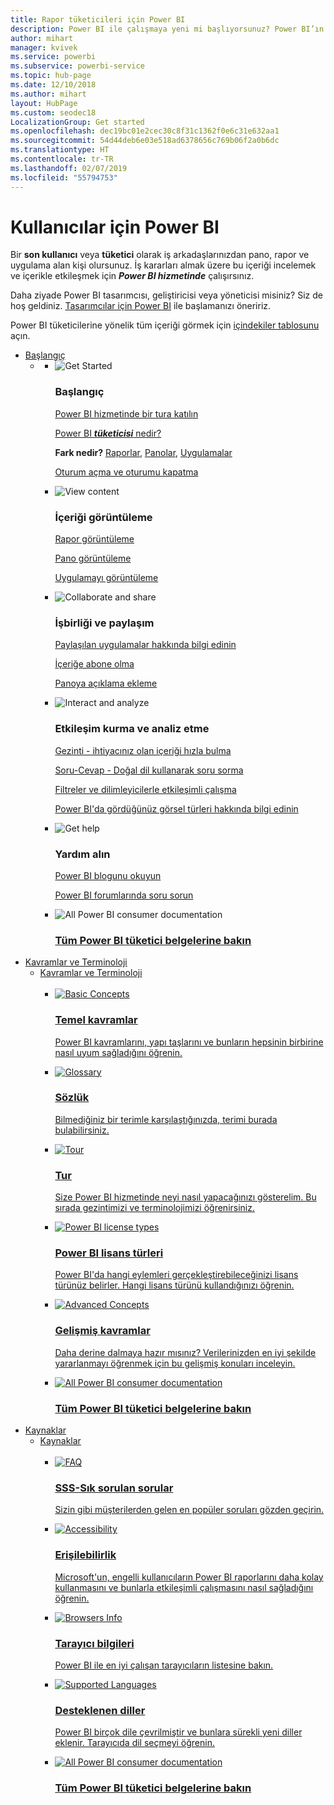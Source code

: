 ```yaml
---
title: Rapor tüketicileri için Power BI
description: Power BI ile çalışmaya yeni mi başlıyorsunuz? Power BI’ın özelliklerini ve yeteneklerini öğrenin ve Power BI tüketicisi veya son kullanıcısı olarak bunlarla ne yapabileceğinizi görün.
author: mihart
manager: kvivek
ms.service: powerbi
ms.subservice: powerbi-service
ms.topic: hub-page
ms.date: 12/10/2018
ms.author: mihart
layout: HubPage
ms.custom: seodec18
LocalizationGroup: Get started
ms.openlocfilehash: dec19bc01e2cec30c8f31c1362f0e6c31e632aa1
ms.sourcegitcommit: 54d44deb6e03e518ad6378656c769b06f2a0b6dc
ms.translationtype: HT
ms.contentlocale: tr-TR
ms.lasthandoff: 02/07/2019
ms.locfileid: "55794753"
---
```

<div id="main" class="v2">
      <div class="container">
            <h1 class="">Kullanıcılar için Power BI</h1>
            <p>Bir <b>son kullanıcı</b> veya <b>tüketici</b> olarak iş arkadaşlarınızdan pano, rapor ve uygulama alan kişi olursunuz. İş kararları almak üzere bu içeriği incelemek ve içerikle etkileşmek için <b><i>Power BI hizmetinde</i></b> çalışırsınız.</p>
            <p>Daha ziyade Power BI tasarımcısı, geliştiricisi veya yöneticisi misiniz? Siz de hoş geldiniz. <a href="../power-bi-creator-landing.md">Tasarımcılar için Power BI</a> ile başlamanızı öneririz.</p>
            <p>Power BI tüketicilerine yönelik tüm içeriği görmek için <a href="end-user-consumer.md">içindekiler tablosunu</a> açın.</p>
            <ul class="pivots">
            <li>
                <a href="#get-started" data-linktype="self-bookmark">Başlangıç</a>
                <ul id="get-started" class="cardsF">
                    <li>
                        <a data-default="true" href="#getstarted" data-linktype="self-bookmark"></a>
                        <ul id="getstarted" class="cardsF">
                            <li>
                                <div class="cardSize">
                                    <div class="cardPadding">
                                        <div class="card">
                                            <div class="cardImageOuter">
                                                <div class="cardImage">
                                                    <img alt="Get Started" src="media/end-user-consumer/get-started.svg" data-linktype="relative-path">
                                                </div>
                                            </div>
                                            <div class="cardText">
                                                <h3>Başlangıç</h3>
                                                <p><a href="/power-bi/service-get-started" data-linktype="absolute-path">Power BI hizmetinde bir tura katılın</a></p>
                                                <p><a href="/power-bi/consumer/end-user-consumer" data-linktype="absolute-path">Power BI <b><i>tüketicisi</i></b> nedir?</a></p>
                                                <p><b>Fark nedir?</b> <a href="/power-bi/consumer/end-user-reports" data-linktype="absolute-path">Raporlar</a>, <a href="/power-bi/consumer/end-user-dashboards" data-linktype="absolute-path">Panolar</a>, <a href="/power-bi/consumer/end-user-apps" data-linktype="absolute-path">Uygulamalar</a></p>
                                                <p><a href="/power-bi/consumer/end-user-sign-in" data-linktype="absolute-path">Oturum açma ve oturumu kapatma</a></p>
                                            </div>
                                        </div>
                                    </div>
                                </div>
                            </li>
                            <li>
                                <div class="cardSize">
                                    <div class="cardPadding">
                                        <div class="card">
                                            <div class="cardImageOuter">
                                                <div class="cardImage">
                                                    <img alt="View content" src="media/end-user-consumer/view-content.svg" data-linktype="relative-path">
                                                </div>
                                            </div>
                                            <div class="cardText">
                                                <h3>İçeriği görüntüleme</h3>
                                                <p><a href="/power-bi/consumer/end-user-report-open" data-linktype="absolute-path">Rapor görüntüleme</a></p>
                                                <p><a href="/power-bi/consumer/end-user-dashboard-open" data-linktype="absolute-path">Pano görüntüleme</a></p>
                                                <p><a href="/power-bi/consumer/end-user-app-view" data-linktype="absolute-path">Uygulamayı görüntüleme</a></p>
                                                <!-- <p><a href="" data-linktype="absolute-path">Is my content up-to-date?</a></p> -->
                                            </div>
                                        </div>
                                    </div>
                                </div>
                            </li>
                            <li>
                                <div class="cardSize">
                                    <div class="cardPadding">
                                        <div class="card">
                                            <div class="cardImageOuter">
                                                <div class="cardImage">
                                                    <img alt="Collaborate and share" src="media/end-user-consumer/collaborate-share.svg" data-linktype="relative-path">
                                                </div>
                                            </div>
                                            <div class="cardText">
                                                <h3>İşbirliği ve paylaşım</h3>
                                                <p><a href="/power-bi/consumer/end-user-apps" data-linktype="absolute-path">Paylaşılan uygulamalar hakkında bilgi edinin</a></p>
                                                <p><a href="/power-bi/consumer/end-user-subscribe" data-linktype="absolute-path">İçeriğe abone olma</a></p>
                                                <p><a href="/power-bi/consumer/end-user-comment" data-linktype="absolute-path">Panoya açıklama ekleme</a></p>
                                            </div>
                                        </div>
                                    </div>
                                </div>
                            </li>
                            <li>
                                <div class="cardSize">
                                    <div class="cardPadding">
                                        <div class="card">
                                            <div class="cardImageOuter">
                                                <div class="cardImage">
                                                    <img alt="Interact and analyze" src="media/end-user-consumer/interact-analyze.svg" data-linktype="relative-path">
                                                </div>
                                            </div>
                                            <div class="cardText">
                                                <h3>Etkileşim kurma ve analiz etme</h3>
                                                <p><a href="/power-bi/consumer/end-user-experience" data-linktype="absolute-path">Gezinti - ihtiyacınız olan içeriği hızla bulma</a></p>
                                                <p><a href="/power-bi/consumer/end-user-q-and-a" data-linktype="absolute-path">Soru-Cevap - Doğal dil kullanarak soru sorma</a></p>
                                                <p><a href="/power-bi/consumer/end-user-report-filter" data-linktype="absolute-path">Filtreler ve dilimleyicilerle etkileşimli çalışma</a></p>
                                                <p><a href="/power-bi/consumer/end-user-visual-type" data-linktype="absolute-path">Power BI'da gördüğünüz görsel türleri hakkında bilgi edinin</a></p>
                                            </div>
                                        </div>
                                    </div>
                                </div>
                            </li>
                            <li>
                                <div class="cardSize">
                                    <div class="cardPadding">
                                        <div class="card">
                                            <div class="cardImageOuter">
                                                <div class="cardImage">
                                                    <img alt="Get help" src="media/end-user-consumer/get-help.svg" data-linktype="relative-path">
                                                </div>
                                            </div>
                                            <div class="cardText">
                                                <h3>Yardım alın</h3>
                                            <!--    <p><a href="/power-bi/guided-learning/index" data-linktype="absolute-path">Microsoft LEARN self-paced training</a></p>
                                               --> <p><a href="https://powerbi.microsoft.com/blog/" data-linktype="absolute-path">Power BI blogunu okuyun</a></p>
                                                <p><a href="http://community.powerbi.com/" data-linktype="absolute-path">Power BI forumlarında soru sorun</a></p>
                                            </div>
                                        </div>
                                    </div>
                                </div>
                            </li>
                            <li>
                                <div class="cardSize">
                                    <div class="cardPadding">
                                        <div class="card">
                                            <div class="cardImageOuter">
                                                <div class="cardImage">
                                                    <img alt="All Power BI consumer documentation" src="media/end-user-consumer/interact-analyze.svg" data-linktype="relative-path">
                                                </div>
                                            </div>
                                            <div class="cardText">
                                                <a href="end-user-consumer.md" data-linktype="absolute-path">
                                                <h3>Tüm Power BI tüketici belgelerine bakın</h3></a>
                                            </div>
                                        </div>
                                    </div>
                                </div>
                            </li>
                        </ul>
                    </li>
                </ul>
            </li>
            <li>
                <a href="#concepts-terminology" data-linktype="self-bookmark"> Kavramlar ve Terminoloji</a>
                <ul id="concepts-terminology">
                    <li>
                        <a href="#conceptsterminology" data-linktype="self-bookmark"> Kavramlar ve Terminoloji</a>
                        <ul id="conceptsterminology" class="cardsC">
                            <br>
                            <li>
                                <a href="/power-bi/consumer/End-user-basic-concepts" data-linktype="absolute-path">
                                    <div class="cardSize">
                                        <div class="cardPadding">
                                            <div class="card">
                                                <div class="cardImageOuter">
                                                    <div class="cardImage bgdAccent1">
                                                        <img src="media/end-user-consumer/basic-concepts.svg" alt="Basic Concepts" data-linktype="relative-path">
                                                    </div>
                                                </div>
                                                <div class="cardText">
                                                    <h3>Temel kavramlar</h3>
                                                    <p>Power BI kavramlarını, yapı taşlarını ve bunların hepsinin birbirine nasıl uyum sağladığını öğrenin.</p>
                                                </div>
                                            </div>
                                        </div>
                                    </div>
                                </a>
                            </li>
                            <li>
                                <a href="/power-bi/consumer/End-user-glossary" data-linktype="absolute-path">
                                    <div class="cardSize">
                                        <div class="cardPadding">
                                            <div class="card">
                                                <div class="cardImageOuter">
                                                    <div class="cardImage bgdAccent1">
                                                        <img src="media/end-user-consumer/glossary.svg" alt="Glossary" data-linktype="relative-path">
                                                    </div>
                                                </div>
                                                <div class="cardText">
                                                    <h3>Sözlük</h3>
                                                    <p>Bilmediğiniz bir terimle karşılaştığınızda, terimi burada bulabilirsiniz.</p>
                                                </div>
                                            </div>
                                        </div>
                                    </div>
                                </a>
                            </li>
                            <li>
                                <a href="/power-bi/consumer/end-user-experience" data-linktype="absolute-path">
                                    <div class="cardSize">
                                        <div class="cardPadding">
                                            <div class="card">
                                                <div class="cardImageOuter">
                                                    <div class="cardImage bgdAccent1">
                                                        <img src="media/end-user-consumer/tour.svg" alt="Tour" data-linktype="relative-path">
                                                    </div>
                                                </div>
                                                <div class="cardText">
                                                    <h3>Tur</h3>
                                                    <p>Size Power BI hizmetinde neyi nasıl yapacağınızı gösterelim. Bu sırada gezintimizi ve terminolojimizi öğrenirsiniz.</p>
                                                </div>
                                            </div>
                                        </div>
                                    </div>
                                </a>
                            </li>
                            <li>
                                <a href="/power-bi/service-admin-licensing-organization" data-linktype="absolute-path">
                                    <div class="cardSize">
                                        <div class="cardPadding">
                                            <div class="card">
                                                <div class="cardImageOuter">
                                                    <div class="cardImage bgdAccent1">
                                                        <img src="media/end-user-consumer/power-bi-license-types.svg" alt="Power BI license types" data-linktype="relative-path">
                                                    </div>
                                                </div>
                                                <div class="cardText">
                                                    <h3>Power BI lisans türleri</h3>
                                                    <p>Power BI'da hangi eylemleri gerçekleştirebileceğinizi lisans türünüz belirler. Hangi lisans türünü kullandığınızı öğrenin.</p>
                                                </div>
                                            </div>
                                        </div>
                                    </div>
                                </a>
                            </li>
                            <li>
                                <a href="/power-bi/service-admin-licensing-organization" data-linktype="absolute-path">
                                    <div class="cardSize">
                                        <div class="cardPadding">
                                            <div class="card">
                                                <div class="cardImageOuter">
                                                    <div class="cardImage bgdAccent1">
                                                        <img src="media/end-user-consumer/advanced-concepts.svg" alt="Advanced Concepts" data-linktype="relative-path">
                                                    </div>
                                                </div>
                                                <div class="cardText">
                                                    <h3>Gelişmiş kavramlar</h3>
                                                    <p>Daha derine dalmaya hazır mısınız? Verilerinizden en iyi şekilde yararlanmayı öğrenmek için bu gelişmiş konuları inceleyin. </p>
                                                </div>
                                            </div>
                                        </div>
                                    </div>
                                </a>
                            </li>
                            <li>
                                <a href="end-user-consumer.md" data-linktype="absolute-path">
                                    <div class="cardSize">
                                        <div class="cardPadding">
                                            <div class="card">
                                                <div class="cardImageOuter">
                                                    <div class="cardImage bgdAccent1">
                                                        <img src="" alt="All Power BI consumer documentation" data-linktype="relative-path">
                                                    </div>
                                                </div>
                                                <div class="cardText">
                                                    <h3>Tüm Power BI tüketici belgelerine bakın</h3>
                                                </div>
                                            </div>
                                        </div>
                                    </div>
                                </a>
                            </li>
                        </ul>
                    </li>
                </ul>
            </li>
            <li>
                <a href="#resources" data-linktype="self-bookmark">Kaynaklar</a>
                <ul id="resources">
                    <li>
                        <a href="#resources" data-linktype="self-bookmark">Kaynaklar</a>
                        <ul id="resources" class="cardsC">
                            <br>
                            <li>
                                <a href="/power-bi/consumer/end-user-faq" data-linktype="absolute-path">
                                    <div class="cardSize">
                                        <div class="cardPadding">
                                            <div class="card">
                                                <div class="cardImageOuter">
                                                    <div class="cardImage bgdAccent1">
                                                        <img src="media/end-user-consumer/faq.svg" alt="FAQ" data-linktype="relative-path">
                                                    </div>
                                                </div>
                                                <div class="cardText">
                                                    <h3>SSS-Sık sorulan sorular</h3>
                                                    <p>Sizin gibi müşterilerden gelen en popüler soruları gözden geçirin.</p>
                                                </div>
                                            </div>
                                        </div>
                                    </div>
                                </a>
                            </li>
                            <li>
                                <a href="/power-bi/desktop-accessibility" data-linktype="absolute-path">
                                    <div class="cardSize">
                                        <div class="cardPadding">
                                            <div class="card">
                                                <div class="cardImageOuter">
                                                    <div class="cardImage bgdAccent1">
                                                        <img src="media/end-user-consumer/accessibility.svg" alt="Accessibility" data-linktype="relative-path">
                                                    </div>
                                                </div>
                                                <div class="cardText">
                                                    <h3>Erişilebilirlik</h3>
                                                    <p>Microsoft'un, engelli kullanıcıların Power BI raporlarını daha kolay kullanmasını ve bunlarla etkileşimli çalışmasını nasıl sağladığını öğrenin. </p>
                                                </div>
                                            </div>
                                        </div>
                                    </div>
                                </a>
                            </li>                            
                            <li>
                                <a href="/power-bi/consumer/end-user-browsers" data-linktype="absolute-path">
                                    <div class="cardSize">
                                        <div class="cardPadding">
                                            <div class="card">
                                                <div class="cardImageOuter">
                                                    <div class="cardImage bgdAccent1">
                                                        <img src="media/end-user-consumer/browser-info.svg" alt="Browsers Info" data-linktype="relative-path">
                                                    </div>
                                                </div>
                                                <div class="cardText">
                                                    <h3>Tarayıcı bilgileri</h3>
                                                    <p>Power BI ile en iyi çalışan tarayıcıların listesine bakın. </p>
                                                </div>
                                            </div>
                                        </div>
                                    </div>
                                </a>
                            </li>
                            <li>
                                <a href="/power-bi/supported-languages-countries-regions" data-linktype="absolute-path">
                                    <div class="cardSize">
                                        <div class="cardPadding">
                                            <div class="card">
                                                <div class="cardImageOuter">
                                                    <div class="cardImage bgdAccent1">
                                                        <img src="media/end-user-consumer/supported-languages.svg" alt="Supported Languages" data-linktype="relative-path">
                                                    </div>
                                                </div>
                                                <div class="cardText">
                                                    <h3>Desteklenen diller</h3>
                                                    <p>Power BI birçok dile çevrilmiştir ve bunlara sürekli yeni diller eklenir. Tarayıcıda dil seçmeyi öğrenin. </p>
                                                </div>
                                            </div>
                                        </div>
                                    </div>
                                </a>
                            </li>
                            <li>
                                <a href="end-user-consumer.md" data-linktype="absolute-path">
                                    <div class="cardSize">
                                        <div class="cardPadding">
                                            <div class="card">
                                                <div class="cardImageOuter">
                                                    <div class="cardImage bgdAccent1">
                                                        <img src="" alt="All Power BI consumer documentation" data-linktype="relative-path">
                                                    </div>
                                                </div>
                                                <div class="cardText">
                                                    <h3>Tüm Power BI tüketici belgelerine bakın</h3>
                                                </div>
                                            </div>
                                        </div>
                                    </div>
                                </a>
                            </li>
                        </ul>
                    </li>
                </ul>
            </li>
            </ul> 
      </div>
</div>
